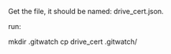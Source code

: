 




Get the file, it should be named: 
drive_cert.json.

run:

mkdir .gitwatch
cp drive_cert .gitwatch/

